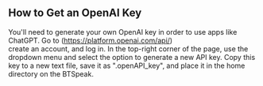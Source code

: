 ## How to Get an OpenAI Key

You'll need to generate your own OpenAI key in order to use apps like ChatGPT.
Go to (https://platform.openai.com/api/)  
create an account, and log in.
In the top-right corner of the page, use the dropdown menu and select the option to generate a new API key.
Copy this key to a new text file, save it as ".openAPI_key", and place it in the home directory on the BTSpeak.

